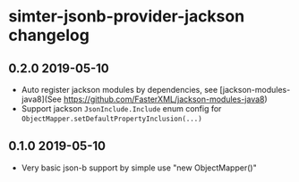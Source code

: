 # simter-jsonb-provider-jackson changelog

## 0.2.0 2019-05-10

- Auto register jackson modules by dependencies, see [jackson-modules-java8](See https://github.com/FasterXML/jackson-modules-java8)
- Support jackson `JsonInclude.Include` enum config for `ObjectMapper.setDefaultPropertyInclusion(...)`

## 0.1.0 2019-05-10

- Very basic json-b support by simple use "new ObjectMapper()"